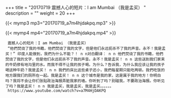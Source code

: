 +++
title = "20170719  震撼人心的短片：I am Mumbai （我是孟买） "
description = ""
weight = 20
+++

{{< mymp3 mp3="20170719_a7m4hjdakpq.mp3" >}}

{{< mymp4 mp4="20170719_a7m4hjdakpq.mp4" >}}

     震撼人心的短片：I am Mumbai （我是孟买） 
     “他們焚烧了我的书籍，他們焚烧了我的文字，但是他们永远扼杀不了我的声音。永不！我是孟买！” 印度人能做到，我們为什么不能？！ n n对白翻译： n n 他們焚烧了我的书籍，他們焚烧了我的文字，但是他们永远扼杀不了我的声音。永不！我是孟买！ n n 这些送到我们家来的牛奶掺有地沟里的水。而我不得不让我的孩子喝。为什么？告诉我，为什么我应该让我的孩子喝这种牛奶？我是孟买！ n n 我們的床比这些桌子还小，我們每星期只能吃两顿。我們吃饭的地方跟我们的厕所在一起。我是孟买！ n n 这个城市是我的家，这是属于我的地方！你明白吗？我将不会让你们张贴政治海报弄脏我家的墙。你听到了吗？别碰我，不要政治海报。你听见了吗？我是孟买！ n n 我是孟买，我是孟买，我是孟买。。。。。。 
     https://www.youtube.com/watch?v=a7M4HjDAKPQ 
